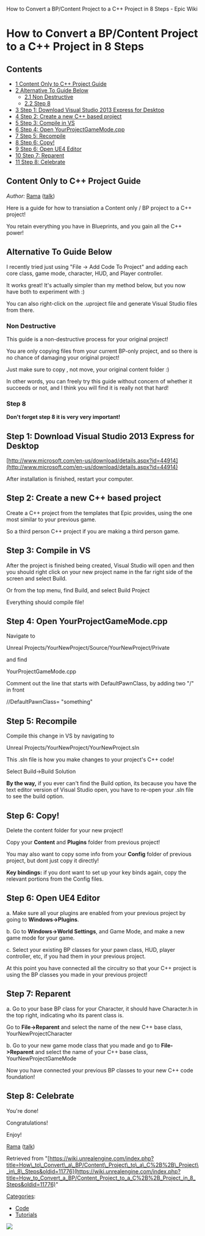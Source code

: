 How to Convert a BP/Content Project to a C++ Project in 8 Steps - Epic Wiki                    

How to Convert a BP/Content Project to a C++ Project in 8 Steps
===============================================================

Contents
--------

*   [1 Content Only to C++ Project Guide](#Content_Only_to_C.2B.2B_Project_Guide)
*   [2 Alternative To Guide Below](#Alternative_To_Guide_Below)
    *   [2.1 Non Destructive](#Non_Destructive)
    *   [2.2 Step 8](#Step_8)
*   [3 Step 1: Download Visual Studio 2013 Express for Desktop](#Step_1:_Download_Visual_Studio_2013_Express_for_Desktop)
*   [4 Step 2: Create a new C++ based project](#Step_2:_Create_a_new_C.2B.2B_based_project)
*   [5 Step 3: Compile in VS](#Step_3:_Compile_in_VS)
*   [6 Step 4: Open YourProjectGameMode.cpp](#Step_4:_Open_YourProjectGameMode.cpp)
*   [7 Step 5: Recompile](#Step_5:_Recompile)
*   [8 Step 6: Copy!](#Step_6:_Copy.21)
*   [9 Step 6: Open UE4 Editor](#Step_6:_Open_UE4_Editor)
*   [10 Step 7: Reparent](#Step_7:_Reparent)
*   [11 Step 8: Celebrate](#Step_8:_Celebrate)

Content Only to C++ Project Guide
---------------------------------

_Author:_ [Rama](/User:Rama "User:Rama") ([talk](/User_talk:Rama "User talk:Rama"))

Here is a guide for how to transiation a Content only / BP project to a C++ project!

You retain everything you have in Blueprints, and you gain all the C++ power!

Alternative To Guide Below
--------------------------

I recently tried just using "File -> Add Code To Project" and adding each core class, game mode, character, HUD, and Player controller.

It works great! It's actually simpler than my method below, but you now have both to experiment with :)

You can also right-click on the .uproject file and generate Visual Studio files from there.

### Non Destructive

This guide is a non-destructive process for your original project!

You are only copying files from your current BP-only project, and so there is no chance of damaging your original project!

Just make sure to copy , not move, your original content folder :)

In other words, you can freely try this guide without concern of whether it succeeds or not, and I think you will find it is really not that hard!

### Step 8

**Don't forget step 8 it is very very important!**

Step 1: Download Visual Studio 2013 Express for Desktop
-------------------------------------------------------

[http://www.microsoft.com/en-us/download/details.aspx?id=44914](http://www.microsoft.com/en-us/download/details.aspx?id=44914)

After installation is finished, restart your computer.

Step 2: Create a new C++ based project
--------------------------------------

Create a C++ project from the templates that Epic provides, using the one most similar to your previous game.

So a third person C++ project if you are making a third person game.

Step 3: Compile in VS
---------------------

After the project is finished being created, Visual Studio will open and then you should right click on your new project name in the far right side of the screen and select Build.

Or from the top menu, find Build, and select Build Project

Everything should compile file!

Step 4: Open YourProjectGameMode.cpp
------------------------------------

Navigate to

 Unreal Projects/YourNewProject/Source/YourNewProject/Private 

and find

 YourProjectGameMode.cpp

Comment out the line that starts with DefaultPawnClass, by adding two "/" in front

 //DefaultPawnClass= "something"

Step 5: Recompile
-----------------

Compile this change in VS by navigating to

 Unreal Projects/YourNewProject/YourNewProject.sln

This .sln file is how you make changes to your project's C++ code!

Select Build->Build Solution

**By the way,** if you ever can't find the Build option, its because you have the text editor version of Visual Studio open, you have to re-open your .sln file to see the build option.

Step 6: Copy!
-------------

Delete the content folder for your new project!

Copy your **Content** and **Plugins** folder from previous project!

You may also want to copy some info from your **Config** folder of previous project, but dont just copy it directly!

**Key bindings:** if you dont want to set up your key binds again, copy the relevant portions from the Config files.

Step 6: Open UE4 Editor
-----------------------

a. Make sure all your plugins are enabled from your previous project by going to **Windows->Plugins**.

b. Go to **Windows->World Settings**, and Game Mode, and make a new game mode for your game.

c. Select your existing BP classes for your pawn class, HUD, player controller, etc, if you had them in your previous project.

 At this point you have connected all the circuitry 
 so that your C++ project is using the BP classes you made in your previous project!

Step 7: Reparent
----------------

a. Go to your base BP class for your Character, it should have Character.h in the top right, indicating who its parent class is.

Go to **File->Reparent** and select the name of the new C++ base class, YourNewProjectCharacter

b. Go to your new game mode class that you made and go to **File->Reparent** and select the name of your C++ base class, YourNewProjectGameMode

 Now you have connected your previous BP classes to your new C++ code foundation!

Step 8: Celebrate
-----------------

You're done!

Congratulations!

  
Enjoy!

[Rama](/User:Rama "User:Rama") ([talk](/User_talk:Rama "User talk:Rama"))

Retrieved from "[https://wiki.unrealengine.com/index.php?title=How\_to\_Convert\_a\_BP/Content\_Project\_to\_a\_C%2B%2B\_Project\_in\_8\_Steps&oldid=11776](https://wiki.unrealengine.com/index.php?title=How_to_Convert_a_BP/Content_Project_to_a_C%2B%2B_Project_in_8_Steps&oldid=11776)"

[Categories](/Special:Categories "Special:Categories"):

*   [Code](/Category:Code "Category:Code")
*   [Tutorials](/Category:Tutorials "Category:Tutorials")

  ![](https://tracking.unrealengine.com/track.png)